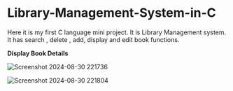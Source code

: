 # Library-Management-System-in-C
Here it is my first C language mini project. It is Library Management system. It has search , delete , add, display and edit book functions.
<b><p>Display Book Details</b></p>

![Screenshot 2024-08-30 221736](https://github.com/user-attachments/assets/c6959500-d129-41bc-adbe-e77b41cfc662)

![Screenshot 2024-08-30 221804](https://github.com/user-attachments/assets/09bdf238-5311-4b7d-8778-60d75edfb018)
